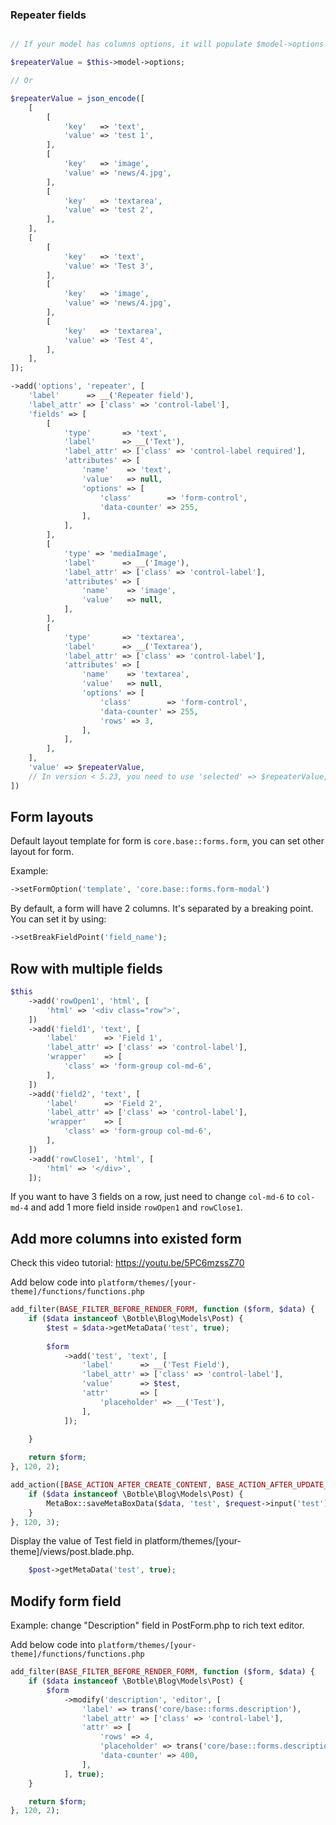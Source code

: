 ### Repeater fields

```php

// If your model has columns options, it will populate $model->options to repeater value.

$repeaterValue = $this->model->options;

// Or

$repeaterValue = json_encode([
    [
        [
            'key'   => 'text',
            'value' => 'test 1',
        ],
        [
            'key'   => 'image',
            'value' => 'news/4.jpg',
        ],
        [
            'key'   => 'textarea',
            'value' => 'test 2',
        ],
    ],
    [
        [
            'key'   => 'text',
            'value' => 'Test 3',
        ],
        [
            'key'   => 'image',
            'value' => 'news/4.jpg',
        ],
        [
            'key'   => 'textarea',
            'value' => 'Test 4',
        ],
    ],
]);

->add('options', 'repeater', [
    'label'      => __('Repeater field'),
    'label_attr' => ['class' => 'control-label'],
    'fields' => [
        [
            'type'       => 'text',
            'label'      => __('Text'),
            'label_attr' => ['class' => 'control-label required'],
            'attributes' => [
                'name'    => 'text',
                'value'   => null,
                'options' => [
                    'class'        => 'form-control',
                    'data-counter' => 255,
                ],
            ],
        ],
        [
            'type' => 'mediaImage',
            'label'      => __('Image'),
            'label_attr' => ['class' => 'control-label'],
            'attributes' => [
                'name'    => 'image',
                'value'   => null,
            ],
        ],
        [
            'type'       => 'textarea',
            'label'      => __('Textarea'),
            'label_attr' => ['class' => 'control-label'],
            'attributes' => [
                'name'    => 'textarea',
                'value'   => null,
                'options' => [
                    'class'        => 'form-control',
                    'data-counter' => 255,
                    'rows' => 3,
                ],
            ],
        ],
    ],
    'value' => $repeaterValue,
    // In version < 5.23, you need to use 'selected' => $repeaterValue,
])
```

## Form layouts

Default layout template for form is `core.base::forms.form`, you can set other layout for form.

Example:

```php
->setFormOption('template', 'core.base::forms.form-modal')
```

By default, a form will have 2 columns. It's separated by a breaking point. You can set it by using:

```php
->setBreakFieldPoint('field_name');
```

## Row with multiple fields

```php
$this
    ->add('rowOpen1', 'html', [
        'html' => '<div class="row">',
    ])
    ->add('field1', 'text', [
        'label'      => 'Field 1',
        'label_attr' => ['class' => 'control-label'],
        'wrapper'    => [
            'class' => 'form-group col-md-6',
        ],
    ])
    ->add('field2', 'text', [
        'label'      => 'Field 2',
        'label_attr' => ['class' => 'control-label'],
        'wrapper'    => [
            'class' => 'form-group col-md-6',
        ],
    ])
    ->add('rowClose1', 'html', [
        'html' => '</div>',
    ]);
```

If you want to have 3 fields on a row, just need to change `col-md-6` to `col-md-4` and add 1 more field
inside `rowOpen1` and `rowClose1`.

## Add more columns into existed form

Check this video tutorial: https://youtu.be/5PC6mzssZ70

Add below code into `platform/themes/[your-theme]/functions/functions.php`

```php
add_filter(BASE_FILTER_BEFORE_RENDER_FORM, function ($form, $data) {
    if ($data instanceof \Botble\Blog\Models\Post) {
        $test = $data->getMetaData('test', true);
    
        $form
            ->add('test', 'text', [
                'label'      => __('Test Field'),
                'label_attr' => ['class' => 'control-label'],
                'value'      => $test,
                'attr'       => [
                    'placeholder' => __('Test'),
                ],
            ]);

    }
    
    return $form;
}, 120, 2);

add_action([BASE_ACTION_AFTER_CREATE_CONTENT, BASE_ACTION_AFTER_UPDATE_CONTENT], function ($screen, $request, $data) {
    if ($data instanceof \Botble\Blog\Models\Post) {
        MetaBox::saveMetaBoxData($data, 'test', $request->input('test'));
    }
}, 120, 3);

```

Display the value of Test field in platform/themes/[your-theme]/views/post.blade.php.

```php
    $post->getMetaData('test', true);
```

## Modify form field

Example: change "Description" field in PostForm.php to rich text editor.

Add below code into `platform/themes/[your-theme]/functions/functions.php`

```php
add_filter(BASE_FILTER_BEFORE_RENDER_FORM, function ($form, $data) {
    if ($data instanceof \Botble\Blog\Models\Post) {
        $form
            ->modify('description', 'editor', [
                'label' => trans('core/base::forms.description'),
                'label_attr' => ['class' => 'control-label'],
                'attr' => [
                    'rows' => 4,
                    'placeholder' => trans('core/base::forms.description_placeholder'),
                    'data-counter' => 400,
                ],
            ], true);
    }

    return $form;
}, 120, 2);
```
